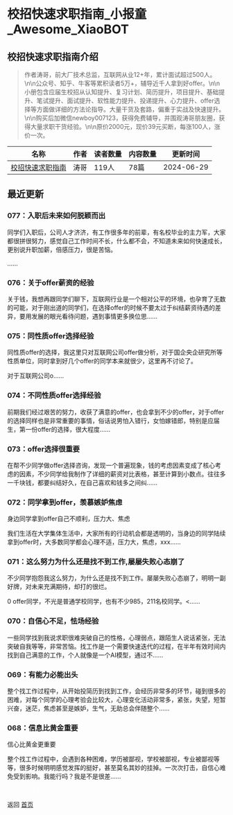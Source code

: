 # 校招快速求职指南_小报童_Awesome_XiaoBOT

## 校招快速求职指南介绍
> 作者涛哥，前大厂技术总监，互联网从业12+年，累计面试超过500人。\n\n公众号、知乎、牛客等累积读者5万+，辅导近千人拿到好offer。\n\n小册包含应届生校招从认知提升、复习计划、简历提升，项目提升、基础提升、笔试提升、面试提升、软性能力提升、投递提升、心力提升、offer选择等方面做详细的方法论指导。大量干货及套路，偏重于实战及快速提升。\n\n购买后加微信newboy007123，获得免费辅导，并围观涛哥朋友圈，获得大量求职干货经验。\n\n原价2000元，现价39元买断，每涨100人，涨价一次。  
  


|名称|作者|读者数量|内容数量|更新时间|
|---|---|---|---|---|
|[校招快速求职指南](https://xiaobot.net/p/newboy007123?refer=0b133df9-27dc-423b-8101-639049001c13)|涛哥|119人|78篇|2024-06-29|

## 最近更新
### 077：入职后未来如何脱颖而出

同学们入职后，公司人才济济，有工作很多年的前辈，有名校毕业的主力军，大家都很拼很努力，感觉自己工作时间不长，什么都不会，不知道未来如何快速成长，更别说升职加薪，倍感压力，很是苦恼。

......

### 076：关于offer薪资的经验

关于钱，我想再跟同学们聊下，互联网行业是一个相对公平的环境，也孕育了无数的可能，对于刚出道的同学们，在选择offer的时候不要太过于纠结薪资待遇的差异，要用发展的眼光看待问题，遇到事情更多换位思......

### 075：同性质offer选择经验

同性质offer的选择，我这里只对互联网公司offer做分析，对于国企央企研究所等性质单位，同时拿到好几个offer的同学本来就很少，这里再不讨论了。

对于互联网公司o......

### 074：不同性质offer选择经验

前期我们经过艰苦的努力，收获了满意的offer，也会拿到不少的offer，对于offer的选择同样也是非常重要的事情，俗话说男怕入错行，女怕嫁错郎，特别是应届生，第一份offer的选择，很大程度......

### 073：offer选择很重要

在帮不少同学做offer选择咨询，发现一个普遍现象，钱的考虑因素变成了核心考虑的因素，不少同学给我制作了详细的薪资对比表格，甚至计算到小数点。往往多一千块钱，都要纠结好久，在自己喜欢和钱多之间纠......

### 072：同学拿到offer，羡慕嫉妒焦虑

身边同学拿到offer自己不顺利，压力大、焦虑

我们生活在大学集体生活中，大家所有的行动机会都是透明的，当身边的同学陆续拿到offer时，大多数同学都会心理不适，压力大，焦虑，xxx......

### 071：这么努力为什么还是找不到工作,屡屡失败心态崩了

不少同学抱怨我这么努力，为什么还是找不到工作。屡屡失败心态崩了，明明一副好牌，对未来充满期待，却打的很烂。

0 offer同学，不光是普通学校同学，也有不少985，211名校同学。<......

### 070：自信心不足，怯场经验

一些同学找到我说求职很难突破自己的性格，心理弱点，跟陌生人说话紧张，无法突破自我等等，非常苦恼。找工作是一个需要快速迭代的过程，在半年有效时间内找到自己满意的工作，个人就像是一个AI模型，通过不......

### 069：有能力必能出头

整个找工作过程中，从开始投简历到找到工作，会经历非常多的环节，碰到很多的困难，对每个同学的心理考验会比较大，心理变化活动非常多，紧张，失望，短暂兴奋，迷茫，焦虑甚至是嫉妒，生气，无助总会伴随整个......

### 068：信息比黄金重要

信心比黄金更重要

整个找工作过程中，会遇到各种困难，学历被鄙视，学校被鄙视，专业被鄙视等等，很多时候明明感觉发挥的挺好，甚至莫名其妙的挂掉。一次次打击，自信心难免受到影响。我能行吗？我是不是很差......


<a href="https://github.com/Reno9527/awesome-xiaobot" style="color: white; text-decoration: none;">awesome-xiaobot</a>

返回 [首页](../README.md)
